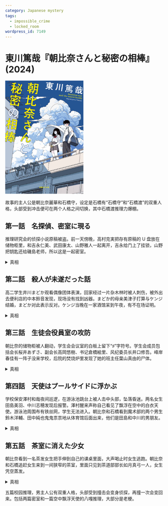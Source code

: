 ```yaml
---
category: Japanese mystery
tags:
  - impossible_crime
  - locked_room
wordpress_id: 7149
---
```


# 東川篤哉『朝比奈さんと秘密の相棒』(2024)

<img src=images/2024c_cover.jpg width=250/>

故事的主人公是朝比奈麗華和石橋守，设定是石橋有“石橋守”和“石橋渡”的双重人格，头部受到冲击便可在两个人格之间切换，其中石橋渡推理力爆棚。

## 第一話　名探偵、密室に現る

推理研究会的侦探小说原稿被盗。前一天傍晚，高村克実把存有原稿的 U 盘放在储物柜里，和吉永仁美、武田康太、山野雅人一起离开，吉永给门上了挂锁，山野把钥匙还给磯島老师，所以这是一起密室。

<details><summary>真相</summary>
武田取下挂锁暗中用另一把假锁替换，交给吉永，给山野的是真钥匙。吉永锁上假锁，武田事后回到研究会，用对应假锁的钥匙打开锁，进屋完成盗窃，临走时再锁上真锁。上锁的时候不需要钥匙。
</details>

## 第二話　殺人が未遂だった話

高二学生井川まどか观看偶像团体表演，回家经过一片杂木林时被人刺伤，被外出去便利店的中本鈴音发现，现场没有找到凶器。まどか的母亲美津子打算与ケンジ结婚，まどか对此表示反对。ケンジ当晚在一家酒馆呆到午夜，有不在场证明。

<details><summary>真相</summary>
まどか让鈴音伪装成自己去演唱会，制造不在场证明，计划同一时间把ケンジ叫到杂木林刺杀，结果反被ケンジ刺伤。まどか的厚底靴留在玄关，被石橋渡看出破绽。
</details>

## 第三話　生徒会役員室の攻防

朝比奈的储物柜被人翻动，学生会会议室的白板上留下“♯”字符号。学生会成员包括会长桜井あずさ、副会长高岡悠樹、书记倉橋絵里、风纪委员长井口修吾。峰岸春佳有一阵子没来学校，后院的焚烧炉里发现了她的班主任葉山真由的尸体。

<details><summary>真相</summary>
凶手翻动朝比奈的储物柜是为了暂时隐藏尸体，找机会把尸体运走。凶手不想尸体留在学生会会议室，说明凶手是学生会相关人员。白板上的符号不是“井口”的“井”，而是“丸井”的“井”。葉山死前背靠白板，写下了倒过来的“丸井”。凶手是学生会顾问丸井隆文。
</details>

## 第四話　天使はプールサイドに浮かぶ

学校保安澤村和哉夜间巡逻，在游泳池跳台上被人击中头部，坠落昏迷。两名女生田島美羽、中川志穂发现后报警。澤村醒来声称自己看见了飘浮在空中的白衣天使。游泳池周围布有铁丝网，学生无法进入。朝比奈和石橋看到魔术部的两个男生鈴木洋輔、田中純也鬼鬼祟祟地从体育馆后面出来，他们是田島和中川的男朋友。

<details><summary>真相</summary>
鈴木、田中用亚克力板搭了一座桥越过铁丝网，与田島、中川一起潜入游泳池约会。澤村的头撞在透明的亚克力板上，摔下跳台，他看到的“天使”是穿着白色防晒衣的女生。田島等人将亚克力板藏在水里。
</details>

## 第五話　茶室に消えた少女

朝比奈看到一名茶发女生把手伸到自己的课桌里面，大声喝止时女生逃跑。朝比奈和石橋追赶女生来到一间狭窄的茶室，里面只见到茶道部部长如月真弓一人，女生凭空蒸发。

<details><summary>真相</summary>
茶室入口狭小，石橋站在门口，女生踩在石橋的肩膀上，所以朝比奈向屋内窥视时没有看到。茶发女生捡到一封给朝比奈的情书，想要交给朝比奈。石橋追赶女生时是石橋渡的人格，假装为石橋守的人格。
</details>

五篇校园推理，男主人公有双重人格，头部受到撞击会变身侦探，再撞一次会变回来。包括两篇密室和一篇空中飘浮天使的八嘎推理，大部分是老梗。